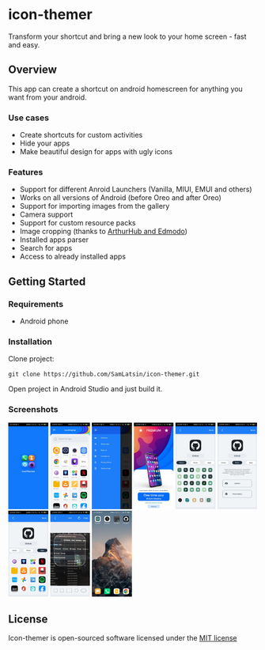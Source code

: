 # icon-themer
Transform your shortcut and bring a new look to your home screen - fast and easy. 

## Overview
This app can create a shortcut on android homescreen for anything you want from your android. 
### Use cases
* Create shortcuts for custom activities
* Hide your apps
* Make beautiful design for apps with ugly icons
### Features
* Support for different Anroid Launchers (Vanilla, MIUI, EMUI and others)
* Works on all versions of Android (before Oreo and after Oreo)
* Support for importing images from the gallery
* Camera support
* Support for custom resource packs
* Image cropping (thanks to [ArthurHub and Edmodo](https://github.com/ArthurHub/Android-Image-Cropper))
* Installed apps parser
* Search for apps
* Access to already installed apps
## Getting Started
### Requirements
* Android phone
### Installation
Clone project:
```
git clone https://github.com/SamLatsin/icon-themer.git
```
Open project in Android Studio and just build it.

### Screenshots
<p float="left">
  <img src="https://github.com/SamLatsin/icon-themer/blob/main/preview/1.jpg" width="16%" />
  <img src="https://github.com/SamLatsin/icon-themer/blob/main/preview/2.jpg" width="16%" /> 
  <img src="https://github.com/SamLatsin/icon-themer/blob/main/preview/3.jpg" width="16%" />
  <img src="https://github.com/SamLatsin/icon-themer/blob/main/preview/4.jpg" width="16%" />
  <img src="https://github.com/SamLatsin/icon-themer/blob/main/preview/5.jpg" width="16%" />
  <img src="https://github.com/SamLatsin/icon-themer/blob/main/preview/6.jpg" width="16%" />
  <img src="https://github.com/SamLatsin/icon-themer/blob/main/preview/7.jpg" width="16%" />
  <img src="https://github.com/SamLatsin/icon-themer/blob/main/preview/8.jpg" width="16%" />
  <img src="https://github.com/SamLatsin/icon-themer/blob/main/preview/9.jpg" width="16%" />
</p>

## License

Icon-themer is open-sourced software licensed under the [MIT license](http://opensource.org/licenses/MIT)
